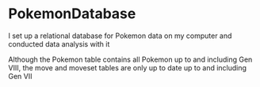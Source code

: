 # PokemonDatabase
I set up a relational database for Pokemon data on my computer and conducted data analysis with it

Although the Pokemon table contains all Pokemon up to and including Gen VIII, the move and moveset tables are only up to date up to and including Gen VII
